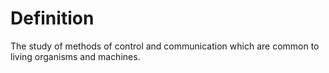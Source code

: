 # Definition

The study of methods of control and communication which are common to
living organisms and machines.
